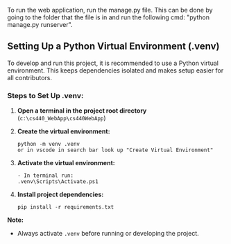 To run the web application, run the manage.py file. This can be done by going to the folder that the file is in and run the following cmd: "python manage.py runserver". 

## Setting Up a Python Virtual Environment (.venv)

To develop and run this project, it is recommended to use a Python virtual environment. This keeps dependencies isolated and makes setup easier for all contributors.

### Steps to Set Up .venv:

1. **Open a terminal in the project root directory**  
   (`c:\cs440_WebApp\cs440WebApp`)

2. **Create the virtual environment:**  
   ```
   python -m venv .venv
   or in vscode in search bar look up "Create Virtual Environment"
   ```

3. **Activate the virtual environment:**  
     ```
   - In terminal run:
     .venv\Scripts\Activate.ps1
     ```

4. **Install project dependencies:**  
   ```
   pip install -r requirements.txt
   ```
**Note:**  
- Always activate `.venv` before running or developing the project.

